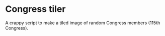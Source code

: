 # Congress tiler

A crappy script to make a tiled image of random Congress members (115th Congress).
